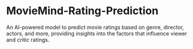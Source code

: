 # MovieMind-Rating-Prediction
An AI-powered model to predict movie ratings based on genre, director, actors, and more, providing insights into the factors that influence viewer and critic ratings.
